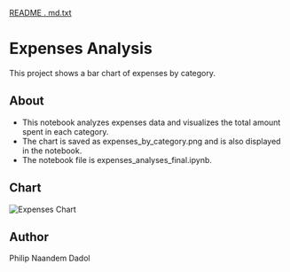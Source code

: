 [README . md.txt](https://github.com/user-attachments/files/22650435/README.md.txt)
# Expenses Analysis

This project shows a bar chart of expenses by category.

## About

- This notebook analyzes expenses data and visualizes the total amount spent in each category.
- The chart is saved as expenses_by_category.png and is also displayed in the notebook.
- The notebook file is expenses_analyses_final.ipynb.

## Chart

![Expenses Chart](expenses_by_category.png)

## Author
Philip Naandem Dadol
